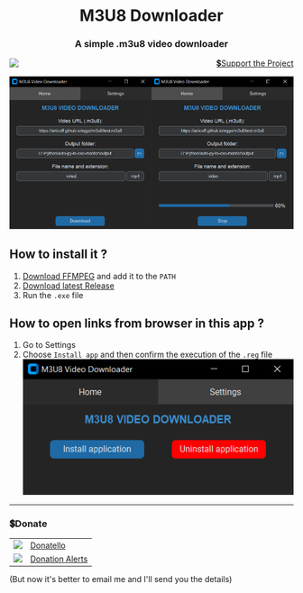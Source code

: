 <h1 align="center">M3U8 Downloader</h1>
<h3 align="center">A simple .m3u8 video downloader</h3>
<p align="right">
    <img align="left" src="https://shields.io/badge/version-v2.1.0-blue">
    <a href="#donate">💲Support the Project</a>
</p>

![image](/.github/images/main.png)

## How to install it ?

1. [Download FFMPEG](https://ffmpeg.org/download.html) and add it to the `PATH`
2. [Download latest Release](https://github.com/SuperZombi/m3u8-downloader/releases)
3. Run the `.exe` file

## How to open links from browser in this app ?

1. Go to Settings
2. Choose `Install app` and then confirm the execution of the `.reg` file
![image](/.github/images/settings.png)


<hr>

### 💲Donate

<table>
  <tr>
    <td>
       <img width="18px" src="https://www.google.com/s2/favicons?domain=https://donatello.to&sz=256">
    </td>
    <td>
      <a href="https://donatello.to/super_zombi">Donatello</a>
    </td>
  </tr>
  <tr>
    <td>
       <img width="18px" src="https://www.google.com/s2/favicons?domain=https://www.donationalerts.com&sz=256">
    </td>
    <td>
      <a href="https://www.donationalerts.com/r/super_zombi">Donation Alerts</a>
    </td>
  </tr>
</table>
    
(But now it's better to email me and I'll send you the details)
